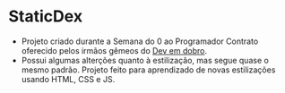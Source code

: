 # StaticDex

-   Projeto criado durante a Semana do 0 ao Programador Contrato oferecido pelos irmãos gêmeos do [Dev em dobro](https://devemdobro.com/).
-   Possui algumas alterções quanto à estilização, mas segue quase o mesmo padrão. Projeto feito para aprendizado de novas estilizações usando HTML, CSS e JS.

